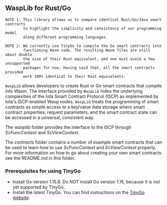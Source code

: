 ## WaspLib for Rust/Go

```
NOTE 1: This library allows us to compare identical Rust/Go/Java smart contracts
        to highlight the simplicity and consistency of our programming model
        along different programming languages.
      
NOTE 2: We currently use TinyGo to compile the Go smart contracts into
        functioning Wasm code. The resulting Wasm files are still about double
        the size of their Rust equivalent, and one must avoid a few unsupported
        packages for now. Having said that, all the smart contracts provided
        work 100% identical to their Rust equivalents.
```

`WaspLib` allows developers to create Rust or Go smart contracts that compile
into Wasm. The interface provided by `WaspLib`
hides the underlying complexities of the Iota Smart Contract Protocol (ISCP) as
implemented by Iota's ISCP-enabled Wasp nodes.
`WaspLib` treats the programming of smart contracts as simple access to a
key/value data storage where smart contract properties, request parameters, and
the smart contract state can be accessed in a universal, consistent way.

The _wasplib_ folder provides the interface to the ISCP through _ScFuncContext_
and _ScViewContext_.

The _contracts_ folder contains a number of example smart contracts that can be
used to learn how to use _ScFuncContext_ and _ScViewContext_ properly. For more
information on how to go about creating your own smart contracts see the
README.md in this folder.

### Prerequisites for using TinyGo

* Install Go version 1.15.8. Do *NOT* install Go version 1.16, because it is not
  yet supported by TinyGo.
* Install the latest TinyGo. You can find instructions on the
  [TinyGo website](https://tinygo.org/getting-started/).
  